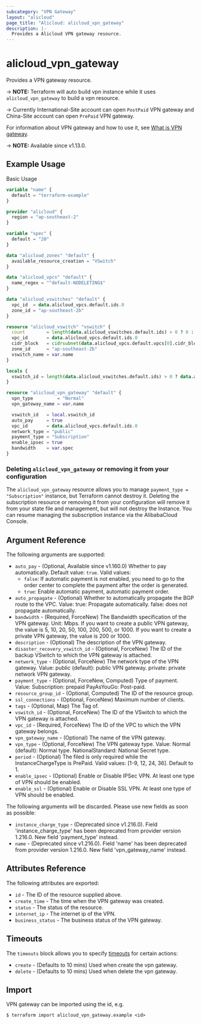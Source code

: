 ```yaml
---
subcategory: "VPN Gateway"
layout: "alicloud"
page_title: "Alicloud: alicloud_vpn_gateway"
description: |-
  Provides a Alicloud VPN gateway resource.
---
```


# alicloud_vpn_gateway

Provides a VPN gateway resource.

-> **NOTE:** Terraform will auto build vpn instance  while it uses `alicloud_vpn_gateway` to build a vpn resource.

-> Currently International-Site account can open `PostPaid` VPN gateway and China-Site account can open `PrePaid` VPN gateway.

For information about VPN gateway and how to use it, see [What is VPN gateway](https://www.alibabacloud.com/help/en/doc-detail/120365.html).

-> **NOTE:** Available since v1.13.0.

## Example Usage

Basic Usage

```terraform
variable "name" {
  default = "terraform-example"
}

provider "alicloud" {
  region = "ap-southeast-2"
}

variable "spec" {
  default = "20"
}

data "alicloud_zones" "default" {
  available_resource_creation = "VSwitch"
}

data "alicloud_vpcs" "default" {
  name_regex = "^default-NODELETING$"
}

data "alicloud_vswitches" "default" {
  vpc_id  = data.alicloud_vpcs.default.ids.0
  zone_id = "ap-southeast-2b"
}

resource "alicloud_vswitch" "vswitch" {
  count        = length(data.alicloud_vswitches.default.ids) > 0 ? 0 : 1
  vpc_id       = data.alicloud_vpcs.default.ids.0
  cidr_block   = cidrsubnet(data.alicloud_vpcs.default.vpcs[0].cidr_block, 8, 8)
  zone_id      = "ap-southeast-2b"
  vswitch_name = var.name
}

locals {
  vswitch_id = length(data.alicloud_vswitches.default.ids) > 0 ? data.alicloud_vswitches.default.ids[0] : concat(alicloud_vswitch.vswitch.*.id, [""])[0]
}

resource "alicloud_vpn_gateway" "default" {
  vpn_type         = "Normal"
  vpn_gateway_name = var.name

  vswitch_id   = local.vswitch_id
  auto_pay     = true
  vpc_id       = data.alicloud_vpcs.default.ids.0
  network_type = "public"
  payment_type = "Subscription"
  enable_ipsec = true
  bandwidth    = var.spec
}
```

### Deleting `alicloud_vpn_gateway` or removing it from your configuration

The `alicloud_vpn_gateway` resource allows you to manage  `payment_type = "Subscription"`  instance, but Terraform cannot destroy it.
Deleting the subscription resource or removing it from your configuration will remove it from your state file and management, but will not destroy the Instance.
You can resume managing the subscription instance via the AlibabaCloud Console.

## Argument Reference

The following arguments are supported:
* `auto_pay` - (Optional, Available since v1.160.0) Whether to pay automatically. Default value: `true`. Valid values:
  - `false`: If automatic payment is not enabled, you need to go to the order center to complete the payment after the order is generated.
  - `true`: Enable automatic payment, automatic payment order.
* `auto_propagate` - (Optional) Whether to automatically propagate the BGP route to the VPC. Value:  true: Propagate automatically.  false: does not propagate automatically.
* `bandwidth` - (Required, ForceNew) The Bandwidth specification of the VPN gateway. Unit: Mbps.  If you want to create a public VPN gateway, the value is 5, 10, 20, 50, 100, 200, 500, or 1000. If you want to create a private VPN gateway, the value is 200 or 1000.
* `description` - (Optional) The description of the VPN gateway.
* `disaster_recovery_vswitch_id` - (Optional, ForceNew) The ID of the backup VSwitch to which the VPN gateway is attached.
* `network_type` - (Optional, ForceNew) The network type of the VPN gateway. Value:  public (default): public VPN gateway. private: private network VPN gateway.
* `payment_type` - (Optional, ForceNew, Computed) Type of payment. Value: Subscription: prepaid PayAsYouGo: Post-paid.
* `resource_group_id` - (Optional, Computed) The ID of the resource group.
* `ssl_connections` - (Optional, ForceNew) Maximum number of clients.
* `tags` - (Optional, Map) The Tag of.
* `vswitch_id` - (Optional, ForceNew) The ID of the VSwitch to which the VPN gateway is attached.
* `vpc_id` - (Required, ForceNew) The ID of the VPC to which the VPN gateway belongs.
* `vpn_gateway_name` - (Optional) The name of the VPN gateway.
* `vpn_type` - (Optional, ForceNew) The VPN gateway type. Value:  Normal (default): Normal type. NationalStandard: National Secret type.
* `period` - (Optional) The filed is only required while the InstanceChargeType is PrePaid. Valid values: [1-9, 12, 24, 36]. Default to 1.
* `enable_ipsec` - (Optional) Enable or Disable IPSec VPN. At least one type of VPN should be enabled.
* `enable_ssl` - (Optional) Enable or Disable SSL VPN.  At least one type of VPN should be enabled.

The following arguments will be discarded. Please use new fields as soon as possible:
* `instance_charge_type` - (Deprecated since v1.216.0). Field 'instance_charge_type' has been deprecated from provider version 1.216.0. New field 'payment_type' instead.
* `name` - (Deprecated since v1.216.0). Field 'name' has been deprecated from provider version 1.216.0. New field 'vpn_gateway_name' instead.

## Attributes Reference

The following attributes are exported:
* `id` - The ID of the resource supplied above.
* `create_time` - The time when the VPN gateway was created.
* `status` - The status of the resource.
* `internet_ip` - The internet ip of the VPN.
* `business_status` - The business status of the VPN gateway.

## Timeouts

The `timeouts` block allows you to specify [timeouts](https://www.terraform.io/docs/configuration-0-11/resources.html#timeouts) for certain actions:

* `create` - (Defaults to 10 mins) Used when create the vpn gateway.
* `delete` - (Defaults to 10 mins) Used when delete the vpn gateway.

## Import

VPN gateway can be imported using the id, e.g.

```shell
$ terraform import alicloud_vpn_gateway.example <id>
```